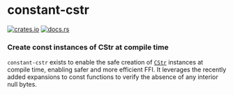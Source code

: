 # constant-cstr
[<img alt="crates.io" src="https://img.shields.io/crates/v/constant-cstr">](https://crates.io/crates/constant-cstr)
[<img alt="docs.rs" src="https://img.shields.io/docsrs/constant-cstr">](https://docs.rs/constant-cstr)
### Create const instances of CStr at compile time

`constant-cstr` exists to enable the safe creation of
[`CStr`](https://doc.rust-lang.org/stable/core/ffi/struct.CStr.html) instances
at compile time, enabling safer and more efficient FFI. It leverages the
recently added expansions to const functions to verify the absence of any
interior null bytes.
